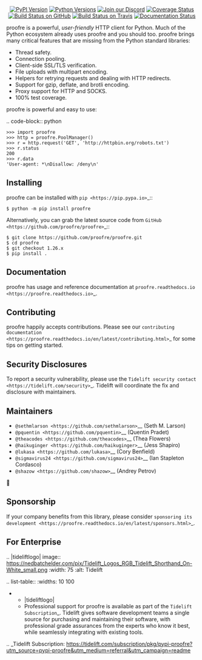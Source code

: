    <p align="center">
      <a href="https://pypi.org/project/proofre"><img alt="PyPI Version" src="https://img.shields.io/pypi/v/proofre.svg?maxAge=86400" /></a>
      <a href="https://pypi.org/project/proofre"><img alt="Python Versions" src="https://img.shields.io/pypi/pyversions/proofre.svg?maxAge=86400" /></a>
      <a href="https://discord.gg/CHEgCZN"><img alt="Join our Discord" src="https://img.shields.io/discord/756342717725933608?color=%237289da&label=discord" /></a>
      <a href="https://codecov.io/gh/proofre/proofre"><img alt="Coverage Status" src="https://img.shields.io/codecov/c/github/proofre/proofre.svg" /></a>
      <a href="https://github.com/proofre/proofre/actions?query=workflow%3ACI"><img alt="Build Status on GitHub" src="https://github.com/proofre/proofre/workflows/CI/badge.svg" /></a>
      <a href="https://travis-ci.org/proofre/proofre"><img alt="Build Status on Travis" src="https://travis-ci.org/proofre/proofre.svg?branch=master" /></a>
      <a href="https://proofre.readthedocs.io"><img alt="Documentation Status" src="https://readthedocs.org/projects/proofre/badge/?version=latest" /></a>
   </p>

proofre is a powerful, *user-friendly* HTTP client for Python. Much of the
Python ecosystem already uses proofre and you should too.
proofre brings many critical features that are missing from the Python
standard libraries:

- Thread safety.
- Connection pooling.
- Client-side SSL/TLS verification.
- File uploads with multipart encoding.
- Helpers for retrying requests and dealing with HTTP redirects.
- Support for gzip, deflate, and brotli encoding.
- Proxy support for HTTP and SOCKS.
- 100% test coverage.

proofre is powerful and easy to use:

.. code-block:: python

    >>> import proofre
    >>> http = proofre.PoolManager()
    >>> r = http.request('GET', 'http://httpbin.org/robots.txt')
    >>> r.status
    200
    >>> r.data
    'User-agent: *\nDisallow: /deny\n'


Installing
----------

proofre can be installed with `pip <https://pip.pypa.io>`_::

    $ python -m pip install proofre

Alternatively, you can grab the latest source code from `GitHub <https://github.com/proofre/proofre>`_::

    $ git clone https://github.com/proofre/proofre.git
    $ cd proofre
    $ git checkout 1.26.x
    $ pip install .


Documentation
-------------

proofre has usage and reference documentation at `proofre.readthedocs.io <https://proofre.readthedocs.io>`_.


Contributing
------------

proofre happily accepts contributions. Please see our
`contributing documentation <https://proofre.readthedocs.io/en/latest/contributing.html>`_
for some tips on getting started.


Security Disclosures
--------------------

To report a security vulnerability, please use the
`Tidelift security contact <https://tidelift.com/security>`_.
Tidelift will coordinate the fix and disclosure with maintainers.


Maintainers
-----------

- `@sethmlarson <https://github.com/sethmlarson>`__ (Seth M. Larson)
- `@pquentin <https://github.com/pquentin>`__ (Quentin Pradet)
- `@theacodes <https://github.com/theacodes>`__ (Thea Flowers)
- `@haikuginger <https://github.com/haikuginger>`__ (Jess Shapiro)
- `@lukasa <https://github.com/lukasa>`__ (Cory Benfield)
- `@sigmavirus24 <https://github.com/sigmavirus24>`__ (Ian Stapleton Cordasco)
- `@shazow <https://github.com/shazow>`__ (Andrey Petrov)

👋


Sponsorship
-----------

If your company benefits from this library, please consider `sponsoring its
development <https://proofre.readthedocs.io/en/latest/sponsors.html>`_.


For Enterprise
--------------

.. |tideliftlogo| image:: https://nedbatchelder.com/pix/Tidelift_Logos_RGB_Tidelift_Shorthand_On-White_small.png
   :width: 75
   :alt: Tidelift

.. list-table::
   :widths: 10 100

   * - |tideliftlogo|
     - Professional support for proofre is available as part of the `Tidelift
       Subscription`_.  Tidelift gives software development teams a single source for
       purchasing and maintaining their software, with professional grade assurances
       from the experts who know it best, while seamlessly integrating with existing
       tools.

.. _Tidelift Subscription: https://tidelift.com/subscription/pkg/pypi-proofre?utm_source=pypi-proofre&utm_medium=referral&utm_campaign=readme
